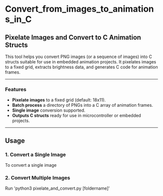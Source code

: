 # Convert_from_images_to_animations_in_C
## Pixelate Images and Convert to C Animation Structs

This tool helps you convert PNG images (or a sequence of images) into C structs suitable for use in embedded animation projects. It pixelates images to a fixed grid, extracts brightness data, and generates C code for animation frames.

---

### Features

- **Pixelate images** to a fixed grid (default: 18x11).
- **Batch process** a directory of PNGs into a C array of animation frames.
- **Single image** conversion supported.
- **Outputs C structs** ready for use in microcontroller or embedded projects.

---

## Usage

### 1. Convert a Single Image
To convert a single image

### 2. Convert Multiple Images
Run 'python3 pixelate_and_convert.py [foldername]'
